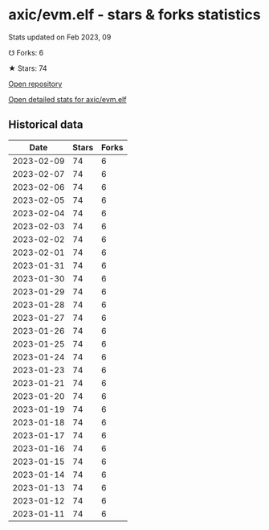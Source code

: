 # axic/evm.elf - stars & forks statistics

Stats updated on Feb 2023, 09

☋ Forks: 6

★ Stars: 74

[Open repository](https://github.com/axic/evm.elf)

[Open detailed stats for axic/evm.elf](https://reviewgithub.com/rep/axic/evm.elf)

## Historical data
| Date | Stars | Forks |
|------|-------|-------|
| 2023-02-09 | 74 | 6 | 
| 2023-02-07 | 74 | 6 | 
| 2023-02-06 | 74 | 6 | 
| 2023-02-05 | 74 | 6 | 
| 2023-02-04 | 74 | 6 | 
| 2023-02-03 | 74 | 6 | 
| 2023-02-02 | 74 | 6 | 
| 2023-02-01 | 74 | 6 | 
| 2023-01-31 | 74 | 6 | 
| 2023-01-30 | 74 | 6 | 
| 2023-01-29 | 74 | 6 | 
| 2023-01-28 | 74 | 6 | 
| 2023-01-27 | 74 | 6 | 
| 2023-01-26 | 74 | 6 | 
| 2023-01-25 | 74 | 6 | 
| 2023-01-24 | 74 | 6 | 
| 2023-01-23 | 74 | 6 | 
| 2023-01-21 | 74 | 6 | 
| 2023-01-20 | 74 | 6 | 
| 2023-01-19 | 74 | 6 | 
| 2023-01-18 | 74 | 6 | 
| 2023-01-17 | 74 | 6 | 
| 2023-01-16 | 74 | 6 | 
| 2023-01-15 | 74 | 6 | 
| 2023-01-14 | 74 | 6 | 
| 2023-01-13 | 74 | 6 | 
| 2023-01-12 | 74 | 6 | 
| 2023-01-11 | 74 | 6 | 

